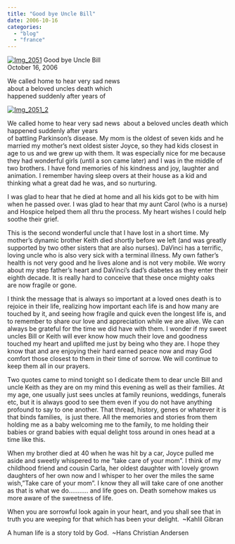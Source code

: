 ```yaml
---
title: "Good bye Uncle Bill"
date: 2006-10-16
categories: 
  - "blog"
  - "france"
---
```


 [![Img_2051](https://pub-ac94b3f306b24c0dba4238943c97f2e1.r2.dev/2008/04/26/img_2051.png "Img_2051")](https://pub-ac94b3f306b24c0dba4238943c97f2e1.r2.dev/photos/uncategorized/2008/04/26/img_2051.png) Good bye Uncle Bill  
October 16, 2006

We called home to hear very sad news   
about a beloved uncles death which  
happened suddenly after years of

<!--more-->

[![Img_2051_2](https://pub-ac94b3f306b24c0dba4238943c97f2e1.r2.dev/2008/04/26/img_2051_2.png "Img_2051_2")](https://pub-ac94b3f306b24c0dba4238943c97f2e1.r2.dev/photos/uncategorized/2008/04/26/img_2051_2.png)

  
We called home to hear very sad news  about a beloved uncles death which happened suddenly after years  
of battling Parkinson’s disease. My mom is the oldest of seven kids and he married my mother’s next oldest sister Joyce, so they had kids closest in age to us and we grew up with them. It was especially nice for me because they had wonderful girls (until a son came later) and I was in the middle of two brothers. I have fond memories of his kindness and joy, laughter and animation. I remember having sleep overs at their house as a kid and thinking what a great dad he was, and so nurturing.  
  
I was glad to hear that he died at home and all his kids got to be with him when he passed over. I was glad to hear that my aunt Carol (who is a nurse) and Hospice helped them all thru the process. My heart wishes I could help soothe their grief.  
  
This is the second wonderful uncle that I have lost in a short time. My mother’s dynamic brother Keith died shortly before we left (and was greatly supported by two other sisters that are also nurses). DaVinci has a terrific, loving uncle who is also very sick with a terminal illness. My own father’s health is not very good and he lives alone and is not very mobile. We worry about my step father’s heart and DaVinci’s dad’s diabetes as they enter their eighth decade. It is really hard to conceive that these once mighty oaks  
are now fragile or gone.  
  
I think the message that is always so important at a loved ones death is to rejoice in their life, realizing how important each life is and how many are touched by it, and seeing how fragile and quick even the longest life is, and to remember to share our love and appreciation while we are alive. We can always be grateful for the time we did have with them. I wonder if my sweet uncles Bill or Keith will ever know how much their love and goodness touched my heart and uplifted me just by being who they are. I hope they know that and are enjoying their hard earned peace now and may God comfort those closest to them in their time of sorrow. We will continue to keep them all in our prayers.  
  
Two quotes came to mind tonight so I dedicate them to dear uncle Bill and uncle Keith as they are on my mind this evening as well as their families. At my age, one usually just sees uncles at family reunions, weddings, funerals etc, but it is always good to see them even if you do not have anything profound to say to one another. That thread, history, genes or whatever it is that binds families,  is just there. All the memories and stories from them holding me as a baby welcoming me to the family, to me holding their babies or grand babies with equal delight toss around in ones head at a time like this.  
  
When my brother died at 40 when he was hit by a car, Joyce pulled me aside and sweetly whispered to me “take care of your mom”. I think of my childhood friend and cousin Carla, her oldest daughter with lovely grown daughters of her own now and I whisper to her over the miles the same wish,”Take care of your mom”. I know they all will take care of one another as that is what we do........... and life goes on. Death somehow makes us more aware of the sweetness of life.  
  
When you are sorrowful look again in your heart, and you shall see that in truth you are weeping for that which has been your delight.  ~Kahlil Gibran  
  
A human life is a story told by God.  ~Hans Christian Andersen
